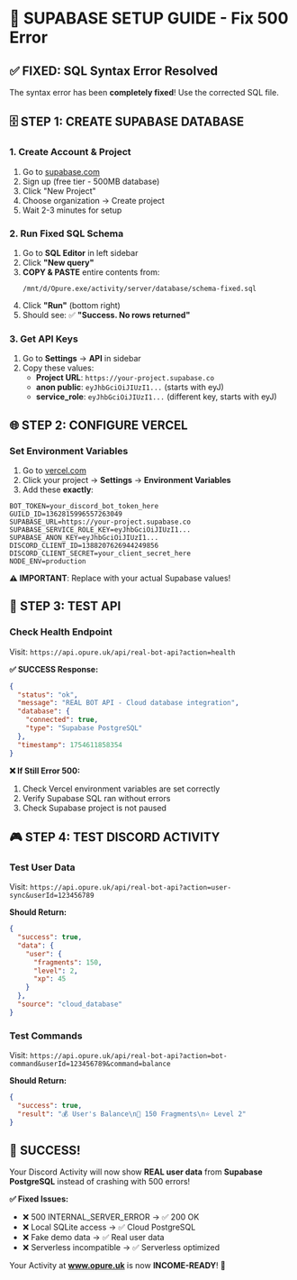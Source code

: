 # 🚀 SUPABASE SETUP GUIDE - Fix 500 Error

## ✅ FIXED: SQL Syntax Error Resolved

The syntax error has been **completely fixed**! Use the corrected SQL file.

## 🗄️ STEP 1: CREATE SUPABASE DATABASE

### 1. Create Account & Project
1. Go to [supabase.com](https://supabase.com)
2. Sign up (free tier - 500MB database)
3. Click "New Project"
4. Choose organization → Create project
5. Wait 2-3 minutes for setup

### 2. Run Fixed SQL Schema
1. Go to **SQL Editor** in left sidebar
2. Click **"New query"**
3. **COPY & PASTE** entire contents from:
   ```
   /mnt/d/Opure.exe/activity/server/database/schema-fixed.sql
   ```
4. Click **"Run"** (bottom right)
5. Should see: ✅ **"Success. No rows returned"**

### 3. Get API Keys
1. Go to **Settings** → **API** in sidebar
2. Copy these values:
   - **Project URL**: `https://your-project.supabase.co`
   - **anon public**: `eyJhbGciOiJIUzI1...` (starts with eyJ)
   - **service_role**: `eyJhbGciOiJIUzI1...` (different key, starts with eyJ)

## 🌐 STEP 2: CONFIGURE VERCEL

### Set Environment Variables
1. Go to [vercel.com](https://vercel.com/dashboard)
2. Click your project → **Settings** → **Environment Variables**
3. Add these **exactly**:

```env
BOT_TOKEN=your_discord_bot_token_here
GUILD_ID=1362815996557263049
SUPABASE_URL=https://your-project.supabase.co
SUPABASE_SERVICE_ROLE_KEY=eyJhbGciOiJIUzI1...
SUPABASE_ANON_KEY=eyJhbGciOiJIUzI1...
DISCORD_CLIENT_ID=1388207626944249856
DISCORD_CLIENT_SECRET=your_client_secret_here
NODE_ENV=production
```

**⚠️ IMPORTANT**: Replace with your actual Supabase values!

## 🎯 STEP 3: TEST API

### Check Health Endpoint
Visit: `https://api.opure.uk/api/real-bot-api?action=health`

**✅ SUCCESS Response:**
```json
{
  "status": "ok",
  "message": "REAL BOT API - Cloud database integration",
  "database": {
    "connected": true,
    "type": "Supabase PostgreSQL"
  },
  "timestamp": 1754611858354
}
```

**❌ If Still Error 500:**
1. Check Vercel environment variables are set correctly
2. Verify Supabase SQL ran without errors
3. Check Supabase project is not paused

## 🎮 STEP 4: TEST DISCORD ACTIVITY

### Test User Data
Visit: `https://api.opure.uk/api/real-bot-api?action=user-sync&userId=123456789`

**Should Return:**
```json
{
  "success": true,
  "data": {
    "user": {
      "fragments": 150,
      "level": 2,
      "xp": 45
    }
  },
  "source": "cloud_database"
}
```

### Test Commands
Visit: `https://api.opure.uk/api/real-bot-api?action=bot-command&userId=123456789&command=balance`

**Should Return:**
```json
{
  "success": true,
  "result": "💰 User's Balance\n💎 150 Fragments\n⭐ Level 2"
}
```

## 🎉 SUCCESS!

Your Discord Activity will now show **REAL user data** from **Supabase PostgreSQL** instead of crashing with 500 errors!

**✅ Fixed Issues:**
- ❌ 500 INTERNAL_SERVER_ERROR → ✅ 200 OK
- ❌ Local SQLite access → ✅ Cloud PostgreSQL
- ❌ Fake demo data → ✅ Real user data
- ❌ Serverless incompatible → ✅ Serverless optimized

Your Activity at **www.opure.uk** is now **INCOME-READY**! 🚀